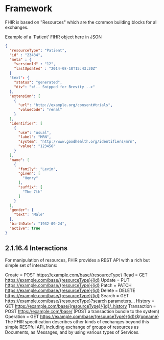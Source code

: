 # Framework 
FHIR is based on "Resources" which are the common building blocks for all exchanges.

Example of a 'Patient' FIHR object here in JSON

```json
{
  "resourceType": "Patient",
  "id" : "23434",
  "meta" : {
    "versionId" : "12",
    "lastUpdated" : "2014-08-18T15:43:30Z"
  }
  "text": {
    "status": "generated",
    "div": "<!-- Snipped for Brevity -->"
  },
  "extension": [
    {
      "url": "http://example.org/consent#trials",
      "valueCode": "renal"
    }
  ],
  "identifier": [
    {
      "use": "usual",
      "label": "MRN",
      "system": "http://www.goodhealth.org/identifiers/mrn",
      "value": "123456"
    }
  ],
  "name": [
    {
      "family": "Levin",
      "given": [
        "Henry"
      ],
      "suffix": [
        "The 7th"
      ]
    }
  ],
  "gender": {
    "text": "Male"
  },
  "birthDate": "1932-09-24",
  "active": true
}
```


## 2.1.16.4 Interactions 
For manipulation of resources, FHIR provides a REST API with a rich but simple set of interactions:

Create = POST https://example.com/base/{resourceType}
Read = GET https://example.com/base/{resourceType}/{id}
Update = PUT https://example.com/base/{resourceType}/{id}
Patch = PATCH https://example.com/base/{resourceType}/{id}
Delete = DELETE https://example.com/base/{resourceType}/{id}
Search = GET https://example.com/base/{resourceType}?search parameters...
History = GET https://example.com/base/{resourceType}/{id}/_history
Transaction = POST https://example.com/base/ (POST a transaction bundle to the system)
Operation = GET https://example.com/base/{resourceType}/{id}/${opname}
The FHIR specification describes other kinds of exchanges beyond this simple RESTful API, including exchange of groups of resources as Documents, as Messages, and by using various types of Services.